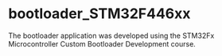 # bootloader_STM32F446xx
 The bootloader application was developed using the STM32Fx Microcontroller Custom Bootloader Development course.
